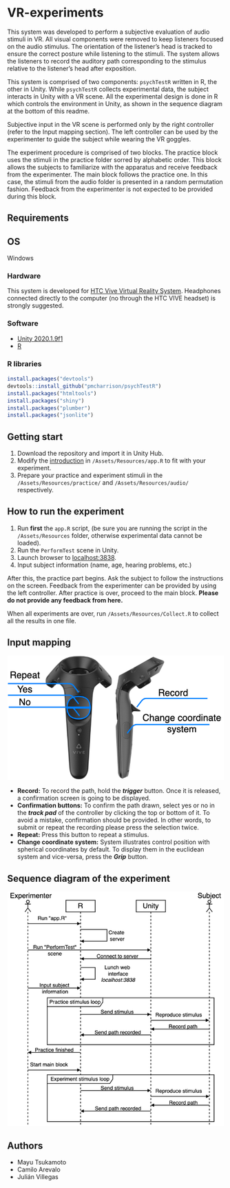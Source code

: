 # VR-experiments

This system was developed to perform a subjective evaluation of audio stimuli in VR. All visual components were removed to keep listeners focused on the audio stimulus. The orientation of the listener’s head is tracked to ensure the correct posture while listening to the stimuli. The system allows the listeners to record the auditory path corresponding to the stimulus relative to the listener’s head after exposition.

This system is comprised of two components: `psychTestR` written in R, the other in Unity. While `psychTestR` collects experimental data, the subject interacts in Unity with a VR scene. All the experimental design is done in R which controls the environment in Unity, as shown in the sequence diagram at the bottom of this readme.

Subjective input in the VR scene is performed only by the right controller (refer to the Input mapping section). The left controller can be used by the experimenter to guide the subject while wearing the VR goggles.

The experiment procedure is comprised of two blocks. The practice block uses the stimuli in the practice folder sorred by alphabetic order. This block allows the subjects to familiarize with the apparatus and receive feedback from the experimenter. The main block follows the practice one. In this case,  the stimuli from the audio folder is presented in a random permutation fashion. Feedback from the experimenter is not expected to be provided during this block.

## Requirements
## OS
Windows
### Hardware
This system is developed for [HTC Vive Virtual Reality System](https://www.amazon.com/HTC-VIVE-Virtual-Reality-System-pc/dp/B00VF5NT4I). Headphones connected directly to the computer (no through the HTC VIVE headset) is strongly suggested.
### Software
- [ Unity 2020.1.9f1 ](https://download.unity3d.com/download_unity/145f5172610f/Windows64EditorInstaller/UnitySetup64-2020.1.9f1.exe)
- [R](https://cran.r-project.org/bin/)
### R libraries
```r
install.packages("devtools")
devtools::install_github("pmcharrison/psychTestR")
install.packages("htmltools")
install.packages("shiny")
install.packages("plumber")
install.packages("jsonlite")
```

## Getting start
1. Download the repository and import it in Unity Hub. 
2. Modify the [introduction](https://github.com/arevaloarboled/VR-experiments/blob/45199805c9180d68d291366c952c371b6b2dbd98/Assets/Resources/app.R#L20-L37) in `/Assets/Resources/app.R` to fit with your experiment. 
3. Prepare your practice and experiment stimuli in the `/Assets/Resources/practice/` and `/Assets/Resources/audio/` respectively.
## How to run the experiment
1. Run **first** the `app.R` script, (be sure you are running the script in the `/Assets/Resources` folder, otherwise experimental data cannot be loaded).
2. Run the `PerformTest` scene in Unity.
3. Launch browser to [localhost:3838](localhost:3838). 
4. Input subject information (name, age, hearing problems, etc.)

After this, the practice part begins. Ask the subject to follow the instructions on the screen. Feedback from the experimenter can be provided by using the left controller. After practice is over, proceed to the main block. **Please do not provide any feedback from here.**

When all experiments are over, run `/Assets/Resources/Collect.R` to collect all the results in one file.

## Input mapping
![Alt text](mapping.png?raw=true "Input mapping")
- **Record:** To record the path, hold the ***trigger*** button. Once it is released, a confirmation screen is going to be displayed.
- **Confirmation buttons:** To confirm the path drawn, select yes or no in the ***track pad*** of the controller by clicking the top or bottom of it. To avoid a mistake, confirmation should be provided. In other words, to submit or repeat the recording please press the selection twice.
- **Repeat:** Press this button to repeat a stimulus.
- **Change coordinate system:** System illustrates control position with spherical coordinates by default. To display them in the euclidean system and vice-versa, press the ***Grip*** button.

## Sequence diagram of the experiment

![Alt text](sequence.png?raw=true "Input mapping")

## Authors
- Mayu Tsukamoto
- Camilo Arevalo
- Julián Villegas
